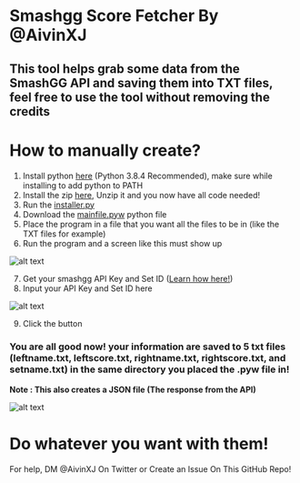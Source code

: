 # Smashgg Score Fetcher By @AivinXJ
## This tool helps grab some data from the SmashGG API and saving them into TXT files, feel free to use the tool without removing the credits

# How to manually create?
1. Install python [here](https://www.python.org/downloads/) (Python 3.8.4 Recommended), make sure while installing to add python to PATH
2. Install the zip [here](https://github.com/AivinXJ/SGG-Score-Fetcher/archive/main.zip), Unzip it and you now have all code needed!
3. Run the [installer.py](https://github.com/AivinXJ/smashgg-score-changer/blob/main/installer.py)
4. Download the [mainfile.pyw](https://github.com/AivinXJ/smashgg-score-changer/blob/main/mainfile.pyw) python file
5. Place the program in a file that you want all the files to be in (like the TXT files for example)
6. Run the program and a screen like this must show up



![alt text](https://media.discordapp.net/attachments/430699722903126026/785831714433925120/unknown.png)

7. Get your smashgg API Key and Set ID ([Learn how here!](https://github.com/AivinXJ/smashgg-score-changer/blob/main/GETKEY.md)) 
8. Input your API Key and Set ID here

![alt text](https://media.discordapp.net/attachments/430699722903126026/785832131406069770/unknown.png)

9. Click the button

### You are all good now! your information are saved to 5 txt files (leftname.txt, leftscore.txt, rightname.txt, rightscore.txt, and setname.txt) in the same directory you placed the .pyw file in!
**Note : This also creates a JSON file (The response from the API)**

![alt text](https://media.discordapp.net/attachments/430699722903126026/785833781247737906/unknown.png)
# Do whatever you want with them!



For help, DM @AivinXJ On Twitter or Create an Issue On This GitHub Repo!
